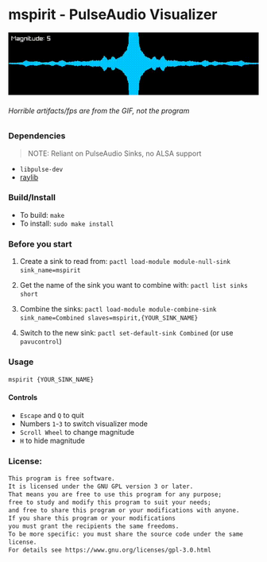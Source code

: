 # mspirit - PulseAudio Visualizer

![img](mspirit.gif)

###### Horrible artifacts/fps are from the GIF, not the program

### Dependencies

> NOTE: Reliant on PulseAudio Sinks, no ALSA support

- `libpulse-dev`
- [raylib](https://github.com/raysan5/raylib)

### Build/Install

- To build: `make`
- To install: `sudo make install`

### Before you start

1. Create a sink to read from: `pactl load-module module-null-sink sink_name=mspirit`

2. Get the name of the sink you want to combine with: `pactl list sinks short`

3. Combine the sinks: `pactl load-module module-combine-sink sink_name=Combined slaves=mspirit,{YOUR_SINK_NAME}`

4. Switch to the new sink: `pactl set-default-sink Combined` (or use `pavucontrol`)

### Usage

`mspirit {YOUR_SINK_NAME}`

#### Controls

- `Escape` and `Q` to quit
- Numbers `1`-`3` to switch visualizer mode
- `Scroll Wheel` to change magnitude
- `H` to hide magnitude


### License:

```
This program is free software.
It is licensed under the GNU GPL version 3 or later.
That means you are free to use this program for any purpose;
free to study and modify this program to suit your needs;
and free to share this program or your modifications with anyone.
If you share this program or your modifications
you must grant the recipients the same freedoms.
To be more specific: you must share the source code under the same license.
For details see https://www.gnu.org/licenses/gpl-3.0.html
```
